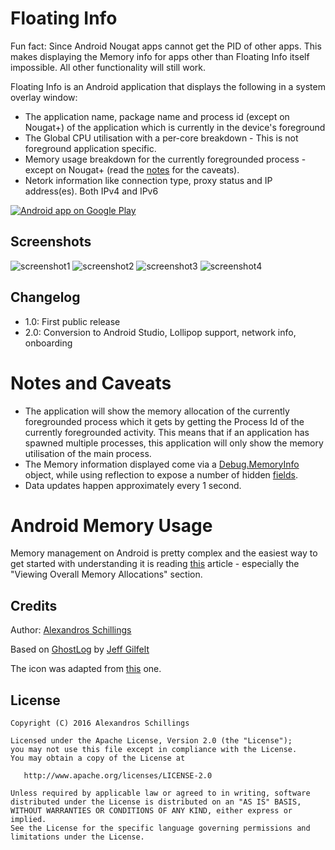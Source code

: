 Floating Info
=========

Fun fact: Since Android Nougat apps cannot get the PID of other apps. This makes displaying the Memory info for apps other than Floating Info itself impossible. All other functionality will still work.

Floating Info is an Android application that displays the following in a system overlay window:

* The application name, package name and process id (except on Nougat+) of the application which is currently in the device's foreground
* The Global CPU utilisation with a per-core breakdown - This is not foreground application specific.
* Memory usage breakdown for the currently foregrounded process - except on Nougat+ (read the [notes](#notes) for the caveats).
* Netork information like connection type, proxy status and IP address(es). Both IPv4 and IPv6

<a href="https://play.google.com/store/apps/details?id=uk.co.alt236.floatinginfo">
  <img alt="Android app on Google Play"
       src="https://developer.android.com/images/brand/en_app_rgb_wo_60.png" />
</a>

## Screenshots
![screenshot1](assets/screenshots/image1.png)
![screenshot2](assets/screenshots/image2.png)
![screenshot3](assets/screenshots/image3.png)
![screenshot4](assets/screenshots/image4.png)

## Changelog
* 1.0: First public release
* 2.0: Conversion to Android Studio, Lollipop support, network info, onboarding

# <a name="notes"></a> Notes and Caveats
* The application will show the memory allocation of the currently foregrounded process which it gets by getting the Process Id of the currently foregrounded activity. This means that if an application has spawned multiple processes, this application will only show the memory utilisation of the main process.
* The Memory information displayed come via a [Debug.MemoryInfo](http://developer.android.com/reference/android/os/Debug.MemoryInfo.html) object, while using reflection to expose a number of hidden [fields](https://android.googlesource.com/platform/frameworks/base/+/refs/heads/master/core/java/android/os/Debug.java).
* Data updates happen approximately every 1 second.

# Android Memory Usage
Memory management on Android is pretty complex and the easiest way to get started with understanding it is reading [this](https://developer.android.com/tools/debugging/debugging-memory.html) article - especially the "Viewing Overall Memory Allocations" section.

## Credits
Author: [Alexandros Schillings](https://github.com/alt236)

Based on [GhostLog](https://github.com/jgilfelt/GhostLog) by [Jeff Gilfelt](https://github.com/jgilfelt)

The icon was adapted from [this](http://www.clker.com/clipart-duck-silhouette.html) one.

## License
    Copyright (C) 2016 Alexandros Schillings

    Licensed under the Apache License, Version 2.0 (the "License");
    you may not use this file except in compliance with the License.
    You may obtain a copy of the License at

       http://www.apache.org/licenses/LICENSE-2.0

    Unless required by applicable law or agreed to in writing, software
    distributed under the License is distributed on an "AS IS" BASIS,
    WITHOUT WARRANTIES OR CONDITIONS OF ANY KIND, either express or implied.
    See the License for the specific language governing permissions and
    limitations under the License.